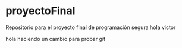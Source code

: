 # proyectoFinal
Repositorio para el proyecto final de programación segura
hola victor

hola haciendo un cambio para probar git

